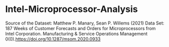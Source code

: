 # Intel-Microprocessor-Analysis

Source of the Dataset: Matthew P. Manary, Sean P. Willems (2021) Data Set: 187 Weeks of Customer Forecasts and Orders for Microprocessors from Intel Corporation. Manufacturing & Service Operations Management 0(0).https://doi.org/10.1287/msom.2020.0933

